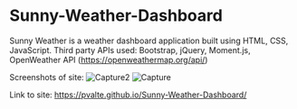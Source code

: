 # Sunny-Weather-Dashboard

Sunny Weather is a weather dashboard application built using HTML, CSS, JavaScript. 
Third party APIs used: Bootstrap, jQuery, Moment.js,  OpenWeather API (https://openweathermap.org/api/)

Screenshots of site:
![Capture2](https://user-images.githubusercontent.com/86697117/134758393-50d193ae-fb4c-43f9-bed8-4282ba718561.JPG)
![Capture](https://user-images.githubusercontent.com/86697117/134758397-c72d7e2b-35e8-4a4a-8934-d902f7df99cb.JPG)

Link to site: https://pvalte.github.io/Sunny-Weather-Dashboard/
